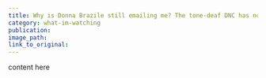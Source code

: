 ```yaml
---
title: Why is Donna Brazile still emailing me? The tone-deaf DNC has no credibility
category: what-im-watching
publication:
image_path:
link_to_original:
---
```

content here